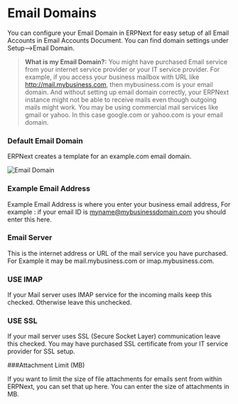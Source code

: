 <!-- add-breadcrumbs -->
# Email Domains

You can configure your Email Domain in ERPNext for easy setup of all Email Accounts in Email Accounts Document. You can find domain settings under Setup-->Email Domain.

> **What is my Email Domain?:** You might have purchased Email service from your internet service provider or your IT service provider. For example, if you access your business mailbox with URL like http://mail.mybusiness.com, then mybusiness.com is your email domain. And without setting up email domain correctly, your ERPNext instance might not be able to receive mails even though outgoing mails might work. You may be using commercial mail services like gmail or yahoo. In this case google.com or yahoo.com is your email domain.

### Default Email Domain

ERPNext creates a template for an example.com email domain.

<img class="screenshot" alt="Email Domain" src="{{docs_base_url}}/assets/img/setup/email/email-domain.png">

### Example Email Address

Example Email Address is where you enter your business email address, For example : if your email ID is myname@mybusinessdomain.com you should enter this here.

### Email Server

This is the internet address or URL of the mail service you have purchased. For Example it may be mail.mybusiness.com or imap.mybusiness.com. 

### USE IMAP

If your Mail server uses IMAP service for the incoming mails keep this checked. Otherwise leave this unchecked.

### USE SSL

If your mail server uses SSL (Secure Socket Layer) communication leave this checked. You may have purchased SSL certificate from your IT service provider for SSL setup.

###Attachment Limit (MB)

If you want to limit the size of file attachments for emails sent from within ERPNext, you can set that up here. You can enter the size of attachments in MB.

